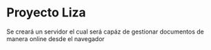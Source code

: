 # Proyecto Liza
 Se creará un servidor el cual será capáz de gestionar documentos de manera online desde el navegador
